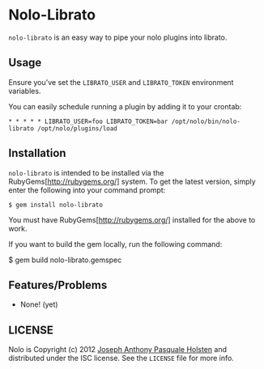 Nolo-Librato
============

`nolo-librato` is an easy way to pipe your nolo plugins into librato.

Usage
-----

Ensure you've set the `LIBRATO_USER` and `LIBRATO_TOKEN` environment
variables.

You can easily schedule running a plugin by adding it to your crontab:

    * * * * * LIBRATO_USER=foo LIBRATO_TOKEN=bar /opt/nolo/bin/nolo-librato /opt/nolo/plugins/load

Installation
------------

`nolo-librato` is intended to be installed via the
RubyGems[http://rubygems.org/] system.  To get the latest
version, simply enter the following into your command prompt:

	$ gem install nolo-librato

You must have RubyGems[http://rubygems.org/] installed for
the above to work.

If you want to build the gem locally, run the following command:

  $ gem build nolo-librato.gemspec

Features/Problems
-----------------

* None! (yet)

LICENSE
-------

Nolo is Copyright (c) 2012 [Joseph Anthony Pasquale
Holsten](http://josephholsten.com) and distributed under the ISC
license. See the `LICENSE` file for more info.

